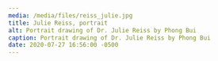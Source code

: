 ```yaml
---
media: /media/files/reiss_julie.jpg
title: Julie Reiss, portrait
alt: Portrait drawing of Dr. Julie Reiss by Phong Bui
caption: Portrait drawing of Dr. Julie Reiss by Phong Bui
date: 2020-07-27 16:56:00 -0500
---
```

